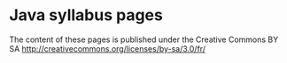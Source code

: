 # Java syllabus pages
The content of these pages is published under the Creative Commons BY SA http://creativecommons.org/licenses/by-sa/3.0/fr/
